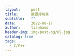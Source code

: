 ```yaml
---
layout:     post
title:      数据库相关
subtitle:   ""
date:       2022-06-17
author:     tianhaoo
header-img: img/post-bg/65.jpg
catalog: true
tags:
  - C/C++
---
```



